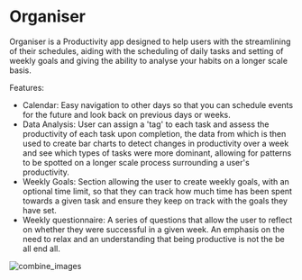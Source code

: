 # Organiser

Organiser is a Productivity app designed to help users with the streamlining of their schedules, aiding with the scheduling of daily tasks and setting of weekly goals and giving the ability to analyse your habits on a longer scale basis.

Features:
- Calendar: Easy navigation to other days so that you can schedule events for the future and look back on previous days or weeks. 
- Data Analysis: User can assign a 'tag' to each task and assess the productivity of each task upon completion, the data from which is then used to create bar charts to detect changes in productivity over a week and see which types of tasks were more dominant, allowing for patterns to be spotted on a longer scale process surrounding a user's productivity.
- Weekly Goals: Section allowing the user to create weekly goals, with an optional time limit, so that they can track how much time has been spent towards a given task and ensure they keep on track with the goals they have set.
- Weekly questionnaire: A series of questions that allow the user to reflect on whether they were successful in a given week. An emphasis on the need to relax and an understanding that being productive is not the be all end all. 

![combine_images](https://github.com/user-attachments/assets/230de1ba-8b1c-44ed-bb71-cdc473a06d3a)
